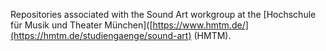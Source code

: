 Repositories associated with the Sound Art workgroup at the [Hochschule für Musik und Theater München]([https://www.hmtm.de/](https://hmtm.de/studiengaenge/sound-art) (HMTM).
